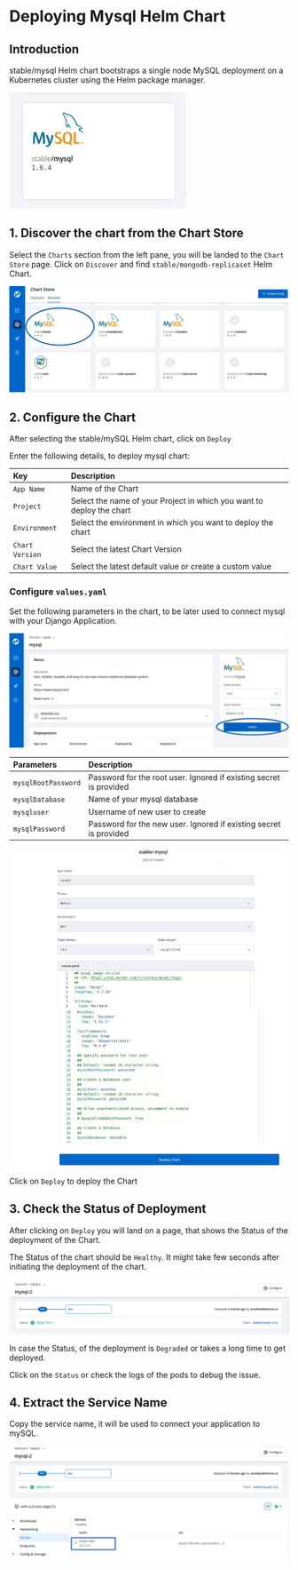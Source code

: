 # Deploying Mysql Helm Chart

## Introduction

stable/mysql Helm chart bootstraps a single node MySQL deployment on a Kubernetes cluster using the Helm package manager.

![](../../../.gitbook/assets/mysql%20%281%29.jpg)

## 1. Discover the chart from the Chart Store

Select the `Charts` section from the left pane, you will be landed to the `Chart Store` page. Click on `Discover` and find `stable/mongodb-replicaset` Helm Chart.

![](../../../.gitbook/assets/chart21%20%281%29.jpg)

## 2. Configure the Chart

After selecting the stable/mySQL Helm chart, click on `Deploy`

Enter the following details, to deploy mysql chart:

| Key | Description |
| :--- | :--- |
| `App Name` | Name of the Chart |
| `Project` | Select the name of your Project in which you want to deploy the chart |
| `Environment` | Select the environment in which you want to deploy the chart |
| `Chart Version` | Select the latest Chart Version |
| `Chart Value` | Select the latest default value or create a custom value |

### Configure `values.yaml`

Set the following parameters in the chart, to be later used to connect mysql with your Django Application.

![](../../../.gitbook/assets/chart3%20%281%29.jpg)

| Parameters | Description |
| :--- | :--- |
| `mysqlRootPassword` | Password for the root user. Ignored if existing secret is provided |
| `mysqlDatabase` | Name of your mysql database |
| `mysqluser` | Username of new user to create |
| `mysqlPassword` | Password for the new user. Ignored if existing secret is provided |

![](../../../.gitbook/assets/chart4o%20%281%29.jpg)

Click on `Deploy` to deploy the Chart

## 3. Check the Status of Deployment

After clicking on `Deploy` you will land on a page, that shows the Status of the deployment of the Chart.

The Status of the chart should be `Healthy`. It might take few seconds after initiating the deployment of the chart.

![](../../../.gitbook/assets/sql1%20%281%29.png)

In case the Status, of the deployment is `Degraded` or takes a long time to get deployed.

Click on the `Status` or check the logs of the pods to debug the issue.

## 4. Extract the Service Name

Copy the service name, it will be used to connect your application to mySQL.

![](../../../.gitbook/assets/sql2%20%281%29.png)

